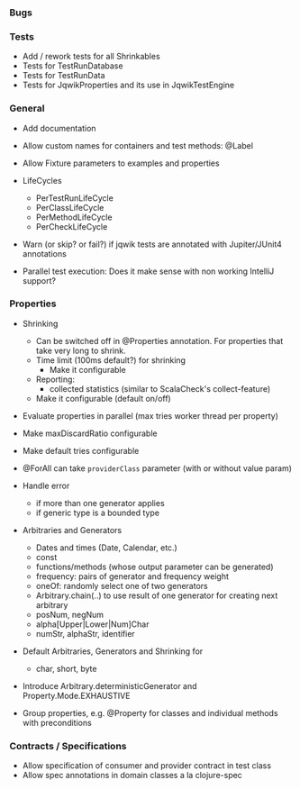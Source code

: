 ### Bugs

### Tests

- Add / rework tests for all Shrinkables
- Tests for TestRunDatabase
- Tests for TestRunData
- Tests for JqwikProperties and its use in JqwikTestEngine

### General

- Add documentation

- Allow custom names for containers and test methods: @Label

- Allow Fixture parameters to examples and properties

- LifeCycles
  - PerTestRunLifeCycle
  - PerClassLifeCycle
  - PerMethodLifeCycle
  - PerCheckLifeCycle

- Warn (or skip? or fail?) if jqwik tests are annotated with Jupiter/JUnit4 annotations

- Parallel test execution: Does it make sense with non working IntelliJ support?

### Properties

- Shrinking
  - Can be switched off in @Properties annotation. For properties that take very long to shrink.
  - Time limit (100ms default?) for shrinking
    - Make it configurable
  - Reporting:
    - collected statistics (similar to ScalaCheck's collect-feature)
  - Make it configurable (default on/off)

- Evaluate properties in parallel (max tries worker thread per property)

- Make maxDiscardRatio configurable

- Make default tries configurable

- @ForAll can take `providerClass` parameter (with or without value param)

- Handle error
  - if more than one generator applies
  - if generic type is a bounded type

- Arbitraries and Generators
  - Dates and times (Date, Calendar, etc.)
  - const
  - functions/methods (whose output parameter can be generated)
  - frequency: pairs of generator and frequency weight
  - oneOf: randomly select one of two generators
  - Arbitrary.chain(..) to use result of one generator for creating next arbitrary
  - posNum, negNum
  - alpha[Upper|Lower|Num]Char
  - numStr, alphaStr, identifier

- Default Arbitraries, Generators and Shrinking for
  - char, short, byte

- Introduce Arbitrary.deterministicGenerator and Property.Mode.EXHAUSTIVE

- Group properties, e.g. @Property for classes and individual methods with preconditions

### Contracts / Specifications

- Allow specification of consumer and provider contract in test class
- Allow spec annotations in domain classes a la clojure-spec

